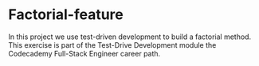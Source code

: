 # Factorial-feature

In this project we use test-driven development to build a factorial method.
This exercise is part of the Test-Drive Development module the Codecademy Full-Stack Engineer career path.

